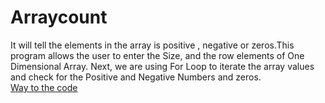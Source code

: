 # Arraycount
It will tell the elements in the array is positive , negative or zeros.This program allows the user to enter the Size, and the row elements of One Dimensional Array. Next, we are using For Loop to iterate the array values and check for the Positive and Negative Numbers and zeros.<br/>
[Way to the code](https://github.com/ASTHA193/Arraycount/tree/master)
